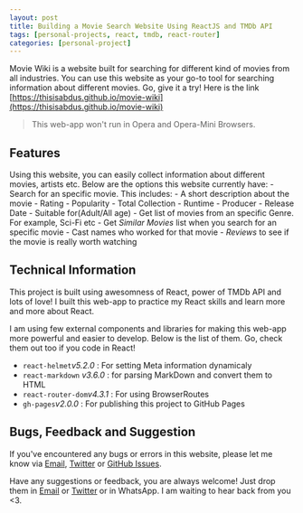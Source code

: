 ```yaml
---
layout: post
title: Building a Movie Search Website Using ReactJS and TMDb API
tags: [personal-projects, react, tmdb, react-router]
categories: [personal-project]
---
```


Movie Wiki is a website built for searching for different kind of movies from all industries. You can use this website as your go-to tool for searching information about different movies. Go, give it a try! Here is the link [https://thisisabdus.github.io/movie-wiki](https://thisisabdus.github.io/movie-wiki)

> This web-app won't run in Opera and Opera-Mini Browsers.

## Features

Using this website, you can easily collect information about different movies, artists etc. Below are the options this website currently have: - Search for an specific movie. This includes: - A short description about the movie - Rating - Popularity - Total Collection - Runtime - Producer - Release Date - Suitable for(Adult/All age) - Get list of movies from an specific Genre. For example, Sci-Fi etc - Get <em>Similar Movies</em> list when you search for an specific movie - Cast names who worked for that movie - <em>Reviews</em> to see if the movie is really worth watching

## Technical Information

This project is built using awesomness of React, power of TMDb API and lots of love! I built this web-app to practice my React skills and learn more and more about React.

I am using few external components and libraries for making this web-app more powerful and easier to develop. Below is the list of them. Go, check them out too if you code in React!

- <code>react-helmet</code><em>v5.2.0</em> : For setting Meta information dynamicaly
- <code>react-markdown</code> <em>v3.6.0</em> : for parsing MarkDown and convert them to HTML
- <code>react-router-dom</code><em>v4.3.1</em> : For using BrowserRoutes
- <code>gh-pages</code><em>v2.0.0</em> : For publishing this project to GitHub Pages

## Bugs, Feedback and Suggestion

If you've encountered any bugs or errors in this website, please let me know via <a href="mailto:dev.abdus@gmail.com">Email</a>, <a href="https://twitter.com/thisisabdus">Twitter</a> or <a href="https://github.com/thisisabdus/issues">GitHub Issues</a>. <br/>

Have any suggestions or feedback, you are always welcome! Just drop them in <a href="mailto:dev.abdus@gmail.com">Email</a> or <a href="https://twitter.com/thisisabdus">Twitter</a> or in WhatsApp. I am waiting to hear back from you &lt;3.
